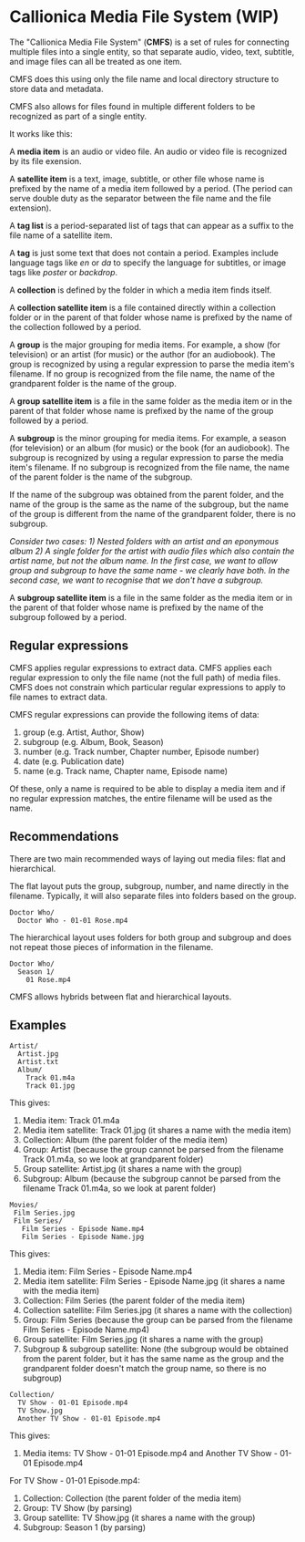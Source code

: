 # Callionica Media File System (WIP)

The "Callionica Media File System" (**CMFS**) is a set of rules for connecting multiple files into 
a single entity, so that separate audio, video, text, subtitle, and image files can all be treated
as one item.

CMFS does this using only the file name and local directory structure to store data and metadata.

CMFS also allows for files found in multiple different folders to be recognized as part of a single entity.

It works like this:

A **media item** is an audio or video file.
An audio or video file is recognized by its file exension.

A **satellite item** is a text, image, subtitle, or other file whose name is prefixed by the name of a media item followed by a period. (The period can serve double duty as the separator between the file name and the file extension).

A **tag list** is a period-separated list of tags that can appear as a suffix to the file name of a satellite item.

A **tag** is just some text that does not contain a period. Examples include language tags like *en* or *da* to specify the language for subtitles, or image tags like *poster* or *backdrop*.

A **collection** is defined by the folder in which a media item finds itself.

A **collection satellite item** is a file contained directly within a collection folder or in the parent of that folder whose name is prefixed by the name of the collection followed by a period.

A **group** is the major grouping for media items. For example, a show (for television) or an artist (for music) or the author (for an audiobook). The group is recognized by using a regular expression to parse the media item's filename. If no group is recognized from the file name, the name of the grandparent folder is the name of the group.

A **group satellite item** is a file in the same folder as the media item or in the parent of that folder whose name is prefixed by the name of the group followed by a period.

A **subgroup** is the minor grouping for media items. For example, a season (for television) or an album (for music) or the book (for an audiobook). The subgroup is recognized by using a regular expression to parse the media item's filename. If no subgroup is recognized from the file name, the name of the parent folder is the name of the subgroup.

If the name of the subgroup was obtained from the parent folder, and the name of the group is the same as the name of the subgroup, but the name of the group is different from the name of the grandparent folder, there is no subgroup.

_Consider two cases: 1) Nested folders with an artist and an eponymous album 2) A single folder for the artist with audio files which also contain the artist name, but not the album name. In the first case, we want to allow group and subgroup to have the same name - we clearly have both. In the second case, we want to recognise that we don't have a subgroup._

A **subgroup satellite item** is a file in the same folder as the media item or in the parent of that folder whose name is prefixed by the name of the subgroup followed by a period.

## Regular expressions

CMFS applies regular expressions to extract data. CMFS applies each regular expression to only the file name (not the full path) of media files. CMFS does not constrain which particular regular expressions to apply to file names to extract data.

CMFS regular expressions can provide the following items of data:
1. group (e.g. Artist, Author, Show)
2. subgroup (e.g. Album, Book, Season)
3. number (e.g. Track number, Chapter number, Episode number)
4. date (e.g. Publication date)
5. name (e.g. Track name, Chapter name, Episode name)

Of these, only a name is required to be able to display a media item and if no regular expression matches, the entire filename will be used as the name.

## Recommendations

There are two main recommended ways of laying out media files: flat and hierarchical.

The flat layout puts the group, subgroup, number, and name directly in the filename. Typically, it will also separate files into folders based on the group.

```
Doctor Who/
  Doctor Who - 01-01 Rose.mp4
```

The hierarchical layout uses folders for both group and subgroup and does not repeat those pieces of information in the filename.

```
Doctor Who/
  Season 1/
    01 Rose.mp4
```
 CMFS allows hybrids between flat and hierarchical layouts.


## Examples

```
Artist/
  Artist.jpg
  Artist.txt
  Album/
    Track 01.m4a
    Track 01.jpg
 ```
 
This gives:
1. Media item: Track 01.m4a
2. Media item satellite: Track 01.jpg (it shares a name with the media item)
3. Collection: Album (the parent folder of the media item)
4. Group: Artist (because the group cannot be parsed from the filename Track 01.m4a, so we look at grandparent folder)
5. Group satellite: Artist.jpg (it shares a name with the group)
6. Subgroup: Album (because the subgroup cannot be parsed from the filename Track 01.m4a, so we look at parent folder)
 
 
 ```
Movies/
  Film Series.jpg
  Film Series/
    Film Series - Episode Name.mp4
    Film Series - Episode Name.jpg
 ```

This gives:
1. Media item: Film Series - Episode Name.mp4
2. Media item satellite: Film Series - Episode Name.jpg (it shares a name with the media item)
3. Collection: Film Series (the parent folder of the media item)
4. Collection satellite: Film Series.jpg (it shares a name with the collection)
5. Group: Film Series (because the group can be parsed from the filename Film Series - Episode Name.mp4)
6. Group satellite: Film Series.jpg (it shares a name with the group)
7. Subgroup & subgroup satellite: None (the subgroup would be obtained from the parent folder, but it has the same name as the group and the grandparent folder doesn't match the group name, so there is no subgroup)

```
Collection/
  TV Show - 01-01 Episode.mp4
  TV Show.jpg
  Another TV Show - 01-01 Episode.mp4
```

This gives:
1. Media items: TV Show - 01-01 Episode.mp4 and Another TV Show - 01-01 Episode.mp4


For TV Show - 01-01 Episode.mp4:
1. Collection: Collection (the parent folder of the media item)
2. Group: TV Show (by parsing)
3. Group satellite: TV Show.jpg (it shares a name with the group)
4. Subgroup: Season 1 (by parsing)

    
    
